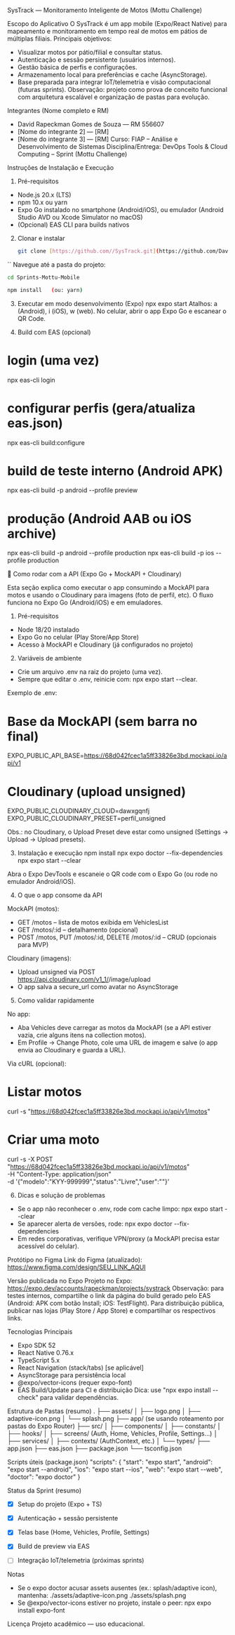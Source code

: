 SysTrack — Monitoramento Inteligente de Motos (Mottu Challenge)

Escopo do Aplicativo
O SysTrack é um app mobile (Expo/React Native) para mapeamento e monitoramento em tempo real de motos em pátios de múltiplas filiais.
Principais objetivos:
- Visualizar motos por pátio/filial e consultar status.
- Autenticação e sessão persistente (usuários internos).
- Gestão básica de perfis e configurações.
- Armazenamento local para preferências e cache (AsyncStorage).
- Base preparada para integrar IoT/telemetria e visão computacional (futuras sprints).
Observação: projeto como prova de conceito funcional com arquitetura escalável e organização de pastas para evolução.

Integrantes (Nome completo e RM)
- David Rapeckman Gomes de Souza — RM 556607
- [Nome do integrante 2] — [RM]
- [Nome do integrante 3] — [RM]
Curso: FIAP – Análise e Desenvolvimento de Sistemas
Disciplina/Entrega: DevOps Tools & Cloud Computing – Sprint (Mottu Challenge)

Instruções de Instalação e Execução

1) Pré-requisitos
- Node.js 20.x (LTS)
- npm 10.x ou yarn
- Expo Go instalado no smartphone (Android/iOS), ou emulador (Android Studio AVD ou Xcode Simulator no macOS)
- (Opcional) EAS CLI para builds nativos

2) Clonar e instalar

   ```bash
   git clone [https://github.com//SysTrack.git](https://github.com/David-Rapeckman/Sprints-Mottu-Mobile/)
  ``
Navegue até a pasta do projeto:

   ```bash
   cd Sprints-Mottu-Mobile
   ```
   ```bash
npm install   (ou: yarn)
```
3) Executar em modo desenvolvimento (Expo)
npx expo start
Atalhos: a (Android), i (iOS), w (web). No celular, abrir o app Expo Go e escanear o QR Code.

4) Build com EAS (opcional)
# login (uma vez)
npx eas-cli login

# configurar perfis (gera/atualiza eas.json)
npx eas-cli build:configure

# build de teste interno (Android APK)
npx eas-cli build -p android --profile preview

# produção (Android AAB ou iOS archive)
npx eas-cli build -p android --profile production
npx eas-cli build -p ios --profile production



🚀 Como rodar com a API (Expo Go + MockAPI + Cloudinary)

Esta seção explica como executar o app consumindo a MockAPI para motos e usando o Cloudinary para imagens (foto de perfil, etc). O fluxo funciona no Expo Go (Android/iOS) e em emuladores.

1) Pré-requisitos
- Node 18/20 instalado
- Expo Go no celular (Play Store/App Store)
- Acesso à MockAPI e Cloudinary (já configurados no projeto)

2) Variáveis de ambiente
- Crie um arquivo .env na raiz do projeto (uma vez).
- Sempre que editar o .env, reinicie com: npx expo start --clear.

Exemplo de .env:

# Base da MockAPI (sem barra no final)
EXPO_PUBLIC_API_BASE=https://68d042fcec1a5ff33826e3bd.mockapi.io/api/v1

# Cloudinary (upload unsigned)
EXPO_PUBLIC_CLOUDINARY_CLOUD=dawxgqnfj
EXPO_PUBLIC_CLOUDINARY_PRESET=perfil_unsigned

Obs.: no Cloudinary, o Upload Preset deve estar como unsigned (Settings → Upload → Upload presets).

3) Instalação e execução
npm install
npx expo doctor --fix-dependencies
npx expo start --clear

Abra o Expo DevTools e escaneie o QR code com o Expo Go (ou rode no emulador Android/iOS).

4) O que o app consome da API

MockAPI (motos):
- GET /motos – lista de motos exibida em VehiclesList
- GET /motos/:id – detalhamento (opcional)
- POST /motos, PUT /motos/:id, DELETE /motos/:id – CRUD (opcionais para MVP)

Cloudinary (imagens):
- Upload unsigned via POST https://api.cloudinary.com/v1_1/<cloud>/image/upload
- O app salva a secure_url como avatar no AsyncStorage

5) Como validar rapidamente

No app:
- Aba Vehicles deve carregar as motos da MockAPI (se a API estiver vazia, crie alguns itens na collection motos).
- Em Profile → Change Photo, cole uma URL de imagem e salve (o app envia ao Cloudinary e guarda a URL).

Via cURL (opcional):

# Listar motos
curl -s "https://68d042fcec1a5ff33826e3bd.mockapi.io/api/v1/motos"

# Criar uma moto
curl -s -X POST "https://68d042fcec1a5ff33826e3bd.mockapi.io/api/v1/motos" \
  -H "Content-Type: application/json" \
  -d '{"modelo":"KYY-999999","status":"Livre","user":""}'

6) Dicas e solução de problemas
- Se o app não reconhecer o .env, rode com cache limpo: npx expo start --clear
- Se aparecer alerta de versões, rode: npx expo doctor --fix-dependencies
- Em redes corporativas, verifique VPN/proxy (a MockAPI precisa estar acessível do celular).

Protótipo no Figma
Link do Figma (atualizado): https://www.figma.com/design/SEU_LINK_AQUI

Versão publicada no Expo
Projeto no Expo: https://expo.dev/accounts/rapeckman/projects/systrack
Observação: para testes internos, compartilhe o link da página do build gerado pelo EAS (Android: APK com botão Install; iOS: TestFlight). Para distribuição pública, publicar nas lojas (Play Store / App Store) e compartilhar os respectivos links.

Tecnologias Principais
- Expo SDK 52
- React Native 0.76.x
- TypeScript 5.x
- React Navigation (stack/tabs) [se aplicável]
- AsyncStorage para persistência local
- @expo/vector-icons (requer expo-font)
- EAS Build/Update para CI e distribuição
Dica: use "npx expo install --check" para validar dependências.

Estrutura de Pastas (resumo)
.
├── assets/
│   ├── logo.png
│   ├── adaptive-icon.png
│   └── splash.png
├── app/                 (se usando roteamento por pastas do Expo Router)
├── src/
│   ├── components/
│   ├── constants/
│   ├── hooks/
│   ├── screens/         (Auth, Home, Vehicles, Profile, Settings...)
│   ├── services/
│   ├── contexts/        (AuthContext, etc.)
│   └── types/
├── app.json
├── eas.json
├── package.json
└── tsconfig.json

Scripts úteis (package.json)
"scripts": {
  "start": "expo start",
  "android": "expo start --android",
  "ios": "expo start --ios",
  "web": "expo start --web",
  "doctor": "expo doctor"
}

Status da Sprint (resumo)
- [x] Setup do projeto (Expo + TS)
- [x] Autenticação + sessão persistente
- [x] Telas base (Home, Vehicles, Profile, Settings)
- [x] Build de preview via EAS
- [ ] Integração IoT/telemetria (próximas sprints)


Notas
- Se o expo doctor acusar assets ausentes (ex.: splash/adaptive icon), mantenha:
  ./assets/adaptive-icon.png
  ./assets/splash.png
- Se @expo/vector-icons estiver no projeto, instale o peer:
  npx expo install expo-font

Licença
Projeto acadêmico — uso educacional.


